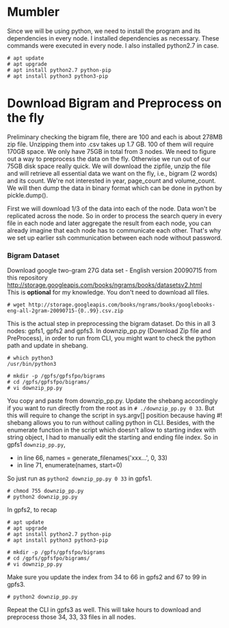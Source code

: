 # Mumbler 

Since we will be using python, we need to install the program and its dependencies in every node. I installed dependencies as necessary. These commands were executed in every node. I also installed python2.7 in case. 
```
# apt update
# apt upgrade
# apt install python2.7 python-pip
# apt install python3 python3-pip
```

# Download Bigram and Preprocess on the fly

Preliminary checking the bigram file, there are 100 and each is about 278MB zip file. Unzipping them into .csv takes up 1.7 GB. 100 of them will require 170GB space. We only have 75GB in total from 3 nodes. We need to figure out a way to preprocess the data on the fly. Otherwise we run out of our 75GB disk space really quick. We will download the zipfile, unzip the file and will retrieve all essential data we want on the fly, i.e., bigram (2 words) and its count. We're not interested in year, page_count and volume_count. We will then dump the data in binary format which can be done in python by pickle.dump(). 

First we will download 1/3 of the data into each of the node. Data won't be replicated across the node. So in order to process the search query in every file in each node and later aggregate the result from each node, you can already imagine that each node has to communicate each other. That's why we set up earlier ssh communication between each node without password. 

### Bigram Dataset

Download google two-gram 27G data set - English version 20090715 from this repository  
http://storage.googleapis.com/books/ngrams/books/datasetsv2.html  
This is **optional** for my knowledge. You don't need to download all files. 
```
# wget http://storage.googleapis.com/books/ngrams/books/googlebooks-eng-all-2gram-20090715-{0..99}.csv.zip
```

This is the actual step in preprocessing the bigram dataset. Do this in all 3 nodes: gpfs1, gpfs2 and gpfs3. In downzip_pp.py (Download Zip file and PreProcess), in order to run from CLI, you might want to check the python path and update in shebang. 
```
# which python3
/usr/bin/python3

# mkdir -p /gpfs/gpfsfpo/bigrams
# cd /gpfs/gpfsfpo/bigrams/
# vi downzip_pp.py
```
You copy and paste from downzip_pp.py. Update the shebang accordingly if you want to run directly from the root as in `# ./downzip_pp.py 0 33`. But this will require to change the script in sys.argv[] position because having #! shebang allows you to run without calling python in CLI. Besides, with the enumerate function in the script which doesn't allow to starting index with string object, I had to manually edit the starting and ending file index. So in gpfs1 `downzip_pp.py`,  
- in line 66, names = generate_filenames('xxx...', 0, 33)    
- in line 71, enumerate(names, start=0)  

So just run as `python2 downzip_pp.py 0 33` in gpfs1.  
```
# chmod 755 downzip_pp.py
# python2 downzip_pp.py
```
In gpfs2, to recap
```
# apt update
# apt upgrade
# apt install python2.7 python-pip
# apt install python3 python3-pip

# mkdir -p /gpfs/gpfsfpo/bigrams
# cd /gpfs/gpfsfpo/bigrams/
# vi downzip_pp.py
```
Make sure you update the index from 34 to 66 in gpfs2 and 67 to 99 in gpfs3. 
```
# python2 downzip_pp.py 
```
Repeat the CLI in gpfs3 as well. This will take hours to download and preprocess those 34, 33, 33 files in all nodes. 

